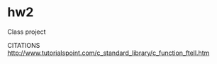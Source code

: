 # hw2
Class project

CITATIONS
http://www.tutorialspoint.com/c_standard_library/c_function_ftell.htm
